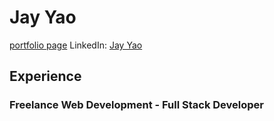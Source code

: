 # Jay Yao

[portfolio page](http://jayyao.surge.sh "portfolio page")
LinkedIn: [Jay Yao](https://www.linkedin.com/in/j-yao/)

## Experience

### Freelance Web Development - Full Stack Developer




<!--
**jysfc/jysfc** is a ✨ _special_ ✨ repository because its `README.md` (this file) appears on your GitHub profile.

Here are some ideas to get you started:

- 🔭 I’m currently working on ...
- 🌱 I’m currently learning ...
- 👯 I’m looking to collaborate on ...
- 🤔 I’m looking for help with ...
- 💬 Ask me about ...
- 📫 How to reach me: ...
- 😄 Pronouns: ...
- ⚡ Fun fact: ...
-->
